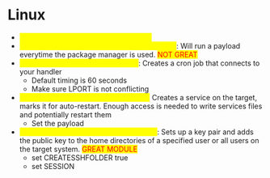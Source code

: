 # Linux

* <mark style="color:yellow;">post/linux/manage/sshkey\_persistence:</mark>
* <mark style="color:yellow;">exploit/linux/at\_package\_manager\_persistence</mark>: Will run a payload everytime the package manager is used. <mark style="color:red;">NOT GREAT</mark>
* <mark style="color:yellow;">exploit/linux/local/cron\_persistence</mark>: Creates a cron job that connects to your handler
  * Default timing is 60 seconds
  * Make sure LPORT is not conflicting
* <mark style="color:yellow;">exploit/linux/local/service\_persistence:</mark> Creates a service on the target, marks it for auto-restart. Enough access is needed to write services files and potentially restart them
  * Set the payload
* <mark style="color:yellow;">exploit/linux/manage/sshkey\_persistence</mark>: Sets up a key pair and adds the public key to the home directories of a specified user or all users on the target system. <mark style="color:red;">GREAT MODULE</mark>
  * set CREATESSHFOLDER true
  * set SESSION

